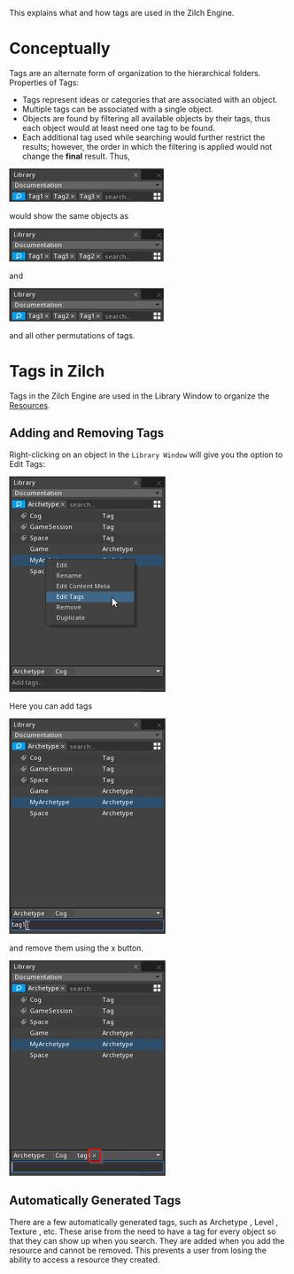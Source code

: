 This explains what and how tags are used in the Zilch Engine. 

 # Conceptually
Tags are an alternate form of organization to the hierarchical folders.
Properties of Tags:

 - Tags represent ideas or categories that are associated with an object.
 - Multiple tags can be associated with a single object. 
 - Objects are found by filtering all available objects by their tags, thus each object would at least need one tag to be found. 
 - Each additional tag used while searching would further restrict the results; however, the order in which the filtering is applied would not change the **final** result. Thus, 



![image](https://raw.githubusercontent.com/ZilchEngine/ZilchFiles/master/doc_files/47337.png)


would show the same objects as 



![image](https://raw.githubusercontent.com/ZilchEngine/ZilchFiles/master/doc_files/47339.png)


and



![image](https://raw.githubusercontent.com/ZilchEngine/ZilchFiles/master/doc_files/47341.png)


and all other permutations of tags.

 # Tags in Zilch
Tags in the Zilch Engine are used in the Library Window to organize the [Resources](https://github.com/ZilchEngine/ZilchDocs/blob/master/zilch_editor_documentation/zilchmanual/architecture/resources/resources.md). 

 ## Adding and Removing Tags
Right-clicking on an object in the `Library Window` will give you the option to Edit Tags:



![image](https://raw.githubusercontent.com/ZilchEngine/ZilchFiles/master/doc_files/47343.png)


Here you can add tags 



![image](https://raw.githubusercontent.com/ZilchEngine/ZilchFiles/master/doc_files/47345.png)


and remove them using the x button. 



![image](https://raw.githubusercontent.com/ZilchEngine/ZilchFiles/master/doc_files/47347.png)


 ## Automatically Generated Tags
There are a few automatically generated tags, such as Archetype , Level , Texture , etc. These arise from the need to have a tag for every object so that they can show up when you search. They are added when you add the resource and cannot be removed. This prevents a user from losing the ability to access a resource they created.
 

 